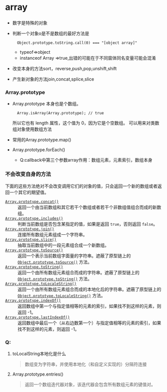 # array
### 
- 数字是特殊的对象
- 判断一个对象o是不是数组的最好方法是

		Object.prototype.toString.call(0) === "[object array]"
	- typeof=>object
	- instanceof Array =>true,出错的可能在于不同窗体同名变量可能会混淆
- 改变本身的方法sort，reverse,push,pop,unshift,shift
- 产生新对象的方法join,concat,splice,slice



### Array.prototype
- Array.prototype 本身也是个数组。

		Array.isArray(Array.prototype); // true
		
   所以它也有 length 属性，这个值为 0，因为它是个空数组。
   可以用来对类数组对象使用数组方法
 - 常用的Array.prototype.map()
 - Array.prototype.forEach()
     - Q:callback中第三个参数array作用：数组元素，元素索引，数组本身
        
### 不会改变自身的方法

<p>下面的这些方法绝对不会改变调用它们的对象的值，只会返回一个新的数组或者返回一个其它的期望值。</p>

<dl>
 <dt><a href="/zh-CN/docs/Web/JavaScript/Reference/Global_Objects/Array/concat" title="将传入的数组或非数组值与原数组合并,组成一个新的数组并返回."><code>Array.prototype.concat()</code></a></dt>
 <dd>返回一个由当前数组和其它若干个数组或者若干个非数组值组合而成的新数组。</dd>
 <dt><a href="/zh-CN/docs/Web/JavaScript/Reference/Global_Objects/Array/includes" title="includes() 方法用来判断当前数组是否包含有指定的元素。"><code>Array.prototype.includes()</code></a> <span title="这是一个实验性的 API，请尽量不要在生产环境中使用它。"><i class="icon-beaker"> </i></span></dt>
 <dd>判断当前数组是否包含某指定的值，如果是返回 <code>true</code>，否则返回 <code>false</code>。</dd>
 <dt><a href="/zh-CN/docs/Web/JavaScript/Reference/Global_Objects/Array/join" title="join() 方法将数组中的所有元素连接成一个字符串。"><code>Array.prototype.join()</code></a></dt>
 <dd>连接所有数组元素组成一个字符串。</dd>
 <dt><a href="/zh-CN/docs/Web/JavaScript/Reference/Global_Objects/Array/slice" title="slice() 方法把数组中一部分的浅复制（shallow copy）存入一个新的数组对象中，并返回这个新的数组。"><code>Array.prototype.slice()</code></a></dt>
 <dd>抽取当前数组中的一段元素组合成一个新数组。</dd>
 <dt><a href="/zh-CN/docs/Web/JavaScript/Reference/Global_Objects/Array/toSource" title="返回一个字符串,代表该数组的源代码."><code>Array.prototype.toSource()</code></a> <span title="This API has not been standardized."><i class="icon-warning-sign"> </i></span></dt>
 <dd>返回一个表示当前数组字面量的字符串。遮蔽了原型链上的 <a href="/zh-CN/docs/Web/JavaScript/Reference/Global_Objects/Object/toSource" title="返回一个对象源代码的字符串表示."><code>Object.prototype.toSource()</code></a> 方法。</dd>
 <dt><a href="/zh-CN/docs/Web/JavaScript/Reference/Global_Objects/Array/toString" title="toString() 返回一个字符串，表示指定的数组及其元素。"><code>Array.prototype.toString()</code></a></dt>
 <dd>返回一个由所有数组元素组合而成的字符串。遮蔽了原型链上的 <a href="/zh-CN/docs/Web/JavaScript/Reference/Global_Objects/Object/toString" title="toString() 方法返回一个代表该对象的字符串。"><code>Object.prototype.toString()</code></a> 方法。</dd>
 <dt><a href="/zh-CN/docs/Web/JavaScript/Reference/Global_Objects/Array/toLocaleString" title='toLocaleString() 返回一个字符串表示数组中的元素。数组中的元素将使用各自的 toLocaleString 方法转成字符串，这些字符串将使用一个特定语言环境的字符串（例如一个逗号 ","）隔开。'><code>Array.prototype.toLocaleString()</code></a></dt>
 <dd>返回一个由所有数组元素组合而成的本地化后的字符串。遮蔽了原型链上的 <a href="/zh-CN/docs/Web/JavaScript/Reference/Global_Objects/Object/toLocaleString" title="toLocaleString() 方法返回一个该对象的字符串表示。该方法主要用于被本地化相关对象覆盖。"><code>Object.prototype.toLocaleString()</code></a> 方法。</dd>
 <dt><a href="/zh-CN/docs/Web/JavaScript/Reference/Global_Objects/Array/indexOf" title="indexOf()方法 返回根据给定元素找到的第一个索引值，否则返回-1。"><code>Array.prototype.indexOf()</code></a></dt>
 <dd>返回数组中第一个与指定值相等的元素的索引，如果找不到这样的元素，则返回 -1。</dd>
 <dt><a href="/zh-CN/docs/Web/JavaScript/Reference/Global_Objects/Array/lastIndexOf" title="lastIndexOf() 方法返回指定元素（也即有效的 JavaScript 值或变量）在数组中的最后一个的索引，如果不存在则返回 -1。从数组的后面向前查找，从 fromIndex 处开始。"><code>Array.prototype.lastIndexOf()</code></a></dt>
 <dd>返回数组中最后一个（从右边数第一个）与指定值相等的元素的索引，如果找不到这样的元素，则返回 -1。</dd>
</dl>
   
   
### Q:
1. toLocalString本地化是什么
	
	>数组变为字符串，并使用本地化（和自定义实现的）分隔符连接

2. Array.prototype.entries() 

	>返回一个数组迭代器对象，该迭代器会包含所有数组元素的键值对。


